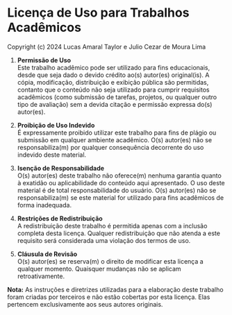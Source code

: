 # Licença de Uso para Trabalhos Acadêmicos

Copyright (c) 2024 Lucas Amaral Taylor e Julio Cezar de Moura Lima

1. **Permissão de Uso**  
   Este trabalho acadêmico pode ser utilizado para fins educacionais, desde que seja dado o devido crédito ao(s) autor(es) original(is). A cópia, modificação, distribuição e exibição pública são permitidas, contanto que o conteúdo não seja utilizado para cumprir requisitos acadêmicos (como submissão de tarefas, projetos, ou qualquer outro tipo de avaliação) sem a devida citação e permissão expressa do(s) autor(es).

2. **Proibição de Uso Indevido**  
   É expressamente proibido utilizar este trabalho para fins de plágio ou submissão em qualquer ambiente acadêmico. O(s) autor(es) não se responsabiliza(m) por qualquer consequência decorrente do uso indevido deste material.

3. **Isenção de Responsabilidade**  
   O(s) autor(es) deste trabalho não oferece(m) nenhuma garantia quanto à exatidão ou aplicabilidade do conteúdo aqui apresentado. O uso deste material é de total responsabilidade do usuário. O(s) autor(es) não se responsabiliza(m) se este material for utilizado para fins acadêmicos de forma inadequada.

4. **Restrições de Redistribuição**  
   A redistribuição deste trabalho é permitida apenas com a inclusão completa desta licença. Qualquer redistribuição que não atenda a este requisito será considerada uma violação dos termos de uso.

5. **Cláusula de Revisão**  
   O(s) autor(es) se reserva(m) o direito de modificar esta licença a qualquer momento. Quaisquer mudanças não se aplicam retroativamente.
   
**Nota:** As instruções e diretrizes utilizadas para a elaboração deste trabalho foram criadas por terceiros e não estão cobertas por esta licença. Elas pertencem exclusivamente aos seus autores originais.
